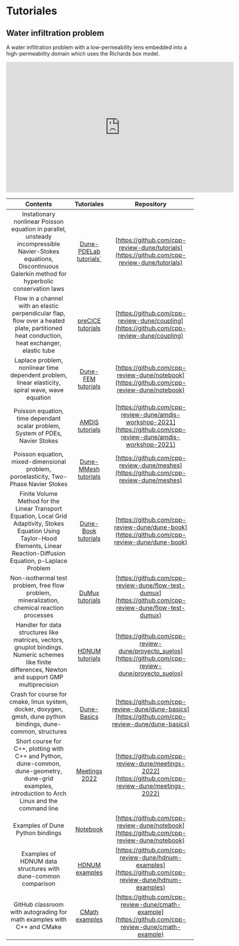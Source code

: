 # Tutoriales

## Water infiltration problem

A water infiltration problem with a low-permeability lens embedded
into a high-permeability domain which uses the Richards box model.

<iframe width="610" height="350"
  sandbox="allow-same-origin allow-scripts allow-popups"
  src="https://www.youtube-nocookie.com/embed/sjpLlS82Gz8"
  frameborder="0" allowfullscreen>
</iframe>

|                                                                                     Contents                                                                                     |                                       Tutoriales                                       |                                                    Repository                                                    |
| :------------------------------------------------------------------------------------------------------------------------------------------------------------------------------: | :------------------------------------------------------------------------------------: | :--------------------------------------------------------------------------------------------------------------: |
|       Instationary nonlinear Poisson equation in parallel, unsteady incompressible Navier-Stokes equations, Discontinuous Galerkin method for hyperbolic conservation laws       | [Dune-PDELab tutorials`](https://gitlab.dune-project.org/pdelab/dune-pdelab-tutorials) |           [https://github.com/cpp-review-dune/tutorials](https://github.com/cpp-review-dune/tutorials)           |
|                    Flow in a channel with an elastic perpendicular flap, flow over a heated plate, partitioned heat conduction, heat exchanger, elastic tube                     |                [preCICE tutorials](https://precice.org/tutorials.html)                 |            [https://github.com/cpp-review-dune/coupling](https://github.com/cpp-review-dune/coupling)            |
|                                         Laplace problem, nonlinear time dependent problem, linear elasticity, spiral wave, wave equation                                         |     [Dune-FEM tutorials](https://dune-project.org/sphinx/content/sphinx/dune-fem)      |            [https://github.com/cpp-review-dune/notebook](https://github.com/cpp-review-dune/notebook)            |
|                                                  Poisson equation, time dependant scalar problem, System of PDEs, Navier Stokes                                                  |     [AMDiS tutorials](https://amdis.readthedocs.io/en/latest/tutorials/tutorials)      | [https://github.com/cpp-review-dune/amdis-workshop-2021](https://github.com/cpp-review-dune/amdis-workshop-2021) |
|                                               Poisson equation, mixed-dimensional problem, poroelasticity, Two-Phase Navier Stokes                                               |     [Dune-MMesh tutorials](https://dune-mmesh.readthedocs.io/en/latest/index.html)     |              [https://github.com/cpp-review-dune/meshes](https://github.com/cpp-review-dune/meshes)              |
| Finite Volume Method for the Linear Transport Equation, Local Grid Adaptivity, Stokes Equation Using Taylor-Hood Elements, Linear Reaction-Diffusion Equation, p-Laplace Problem |          [Dune-Book tutorials](https://github.com/cpp-review-dune/dune-book)           |           [https://github.com/cpp-review-dune/dune-book](https://github.com/cpp-review-dune/dune-book)           |
|                                           Non-isothermal test problem,  free flow problem, mineralization, chemical reaction processes                                           |  [DuMux tutorials](https://git.iws.uni-stuttgart.de/dumux-repositories/dumux-course)   |     [https://github.com/cpp-review-dune/flow-test-dumux](https://github.com/cpp-review-dune/flow-test-dumux)     |
|               Handler for data structures like matrices, vectors, gnuplot bindings. Numeric schemes like finite differences, Newton and support GMP multiprecision               |      [HDNUM tutorials](https://parcomp-git.iwr.uni-heidelberg.de/Teaching/hdnum)       |     [https://github.com/cpp-review-dune/proyecto_suelos](https://github.com/cpp-review-dune/proyecto_suelos)     |
|                                  Crash for course for cmake, linux system, docker, doxygen, gmsh, dune python bindings, dune-common, structures                                  |             [Dune-Basics](https://github.com/cpp-review-dune/dune-basics)              |         [https://github.com/cpp-review-dune/dune-basics](https://github.com/cpp-review-dune/dune-basics)         |
|               Short course for C++, plotting with C++ and Python, dune-common, dune-geometry, dune-grid examples, introduction to Arch Linux and the command line                |           [Meetings 2022](https://github.com/cpp-review-dune/meetings-2022)            |       [https://github.com/cpp-review-dune/meetings-2022](https://github.com/cpp-review-dune/meetings-2022)       |
|                                                                         Examples of Dune Python bindings                                                                         |                [Notebook](https://github.com/cpp-review-dune/notebook)                 |            [https://github.com/cpp-review-dune/notebook](https://github.com/cpp-review-dune/notebook)            |
|                                                          Examples of HDNUM data structures with dune-common comparison                                                           |          [HDNUM examples](https://github.com/cpp-review-dune/hdnum-examples)           |      [https://github.com/cpp-review-dune/hdnum-examples](https://github.com/cpp-review-dune/hdnum-examples)      |
|                                                      GitHub classroom with autograding for math examples with C++ and CMake                                                      |           [CMath examples](https://github.com/cpp-review-dune/cmath-example)           |       [https://github.com/cpp-review-dune/cmath-example](https://github.com/cpp-review-dune/cmath-example)       |
